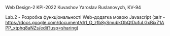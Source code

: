 Web Design-2 KPI-2022 Kuvashov Yaroslav Ruslanovych, KV-94

Lab.2 - Розробка функціональності Web-додатка мовою Javascript (звіт - https://docs.google.com/document/d/1_O_zfb8ySmubkObQtDufuLGxBixZ1APP_xtphq8aNZs/edit?usp=sharing)
